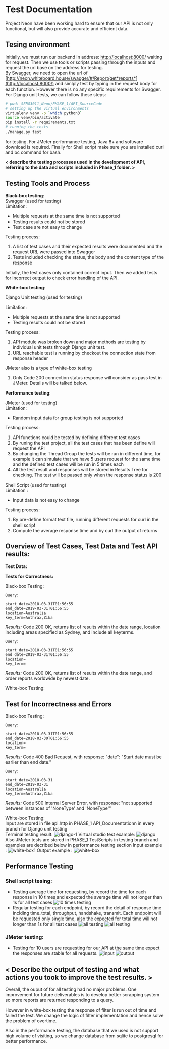 # Test Documentation

Project Neon have been working hard to ensure that our API is not only functional, but will also provide accurate and efficient data.

## Tesing environment

Initially, we must run our backend in address: [http://localhost:8000/](http://localhost:8000/) waiting for request.
Then we use tools or scripts passing through the inputs and request the url base on the address for testing.  
By Swagger, we need to open the url of [http://neon.whiteboard.house/swagger/#/Report/get*reports*](http://localhost:8000/) and simlply test by typing in the request body for each function. However there is no any specific requirements for Swagger.  
For Django unit tests, we can follow these steps:

```bash
# pwd: SENG3011_Neon/PHASE_1/API_SourceCode
# setting up the virtual environments
virtualenv venv -p `which python3`
source venv/bin/activate
pip install -r requirements.txt
# running the tests
./manage.py test
```

for testing. For JMeter performance testing, Java 8+ and software download is required. Finally for Shell script make sure you are installed curl and bc command for bash.

**< describe the testing processes used in the development of API, referring to the data and scripts included in Phase_1 folder. >**

## Testing Tools and Process

**Black-box testing**:  
Swagger (used for testing)  
Limitation:

- Multiple requests at the same time is not supported
- Testing results could not be stored
- Test case are not easy to change

Testing process:

1. A list of test cases and their expected results were documented and the request URL were passed into Swagger
2. Tests included checking the status, the body and the content type of the response

Initially, the test cases only contained correct input. Then we added tests for incorrect output to check error handling of the API.

**White-box testing**:

Django Unit testing (used for testing)

Limitation:

- Multiple requests at the same time is not supported
- Testing results could not be stored

Testing process:

1. API module was broken down and major methods are testing by individual unit tests through Django unit test.
1. URL reachable test is running by checkout the connection state from response header

JMeter also is a type of white-box testing

1. Only Code 200 connection status response will consider as pass test in JMeter. Details will be talked below.

**Performance testing**:

JMeter (used for testing)  
Limitation:

- Random input data for group testing is not supported

Testing process:

1. API functions could be tested by defining different test cases
2. By runing the test project, all the test cases that has been define will request the API
3. By changing the Thread Group the tests will be run in different time, for example it can simulate that we have 5 users request for the same time and the defined test cases will be run in 5 times each
4. All the test result and responses will be stored in Results Tree for checking. The test will be passed only when the response status is 200

Shell Script (used for testing)  
Limitation :

- Input data is not easy to change

Testing process:

1. By pre-define format text file, running different requests for curl in the shell script
2. Compute the average response time and by curl the output of returns

## Overview of Test Cases, Test Data and Test API results: <EXAMPLE from test data>

**Test Data:**

**Tests for Correctness:**

Black-box Testing:

```
Query:

start_date=2018-03-31T01:56:55
end_date=2019-03-31T01:56:55
location=Australia
key_term=Anthrax,Zika
```

_Results:_ Code 200 OK, returns list of results within the date range, location including areas specified as Sydney, and include all keyterms.

```
Query:

start_date=2018-03-31T01:56:55
end_date=2019-03-31T01:56:55
location=
key_term=
```

_Results:_ Code 200 OK, returns list of results within the date range, and order reports worldwide by newest date.

White-box Testing:

## Test for Incorrectness and Errors

Black-box Testing:

```
Query:

start_date=2018-03-31T01:56:55
end_date=2018-03-30T01:56:55
location=
key_term=
```

_Results:_ Code 400 Bad Request, with response: "date": "Start date must be earlier than end date."

```
Query:

start_date=2018-03-31
end_date=2019-03-31
location=Australia
key_term=Anthrax,Zika
```

_Results:_ Code 500 Internal Server Error, with response: "not supported between instances of 'NoneType' and 'NoneType'"

White-box Testing:  
Input are stored in file api.http in PHASE_1 API_Documentationn in every branch for Django unit testing  
Terminal testing result:
![django-1](img/result-1.PNG)
Virtual studio test example:
![django](img/result.PNG)
Also JMeter tests are stored in PHASE_1 TestScripts in testing branch and examples are decribed below in performance testing section
Input example :
![white-box1](img/white-1.PNG)
Output example :
![white-box](img/white-box.PNG)

## Performance Testing

### Shell script tesing:

- Testing average time for requesting, by record the time for each response in 10 times and expected the average time will not longer than 1s for all test cases
  ![10 times testing](img/test1.PNG)
- Regular testing for each endpoint, by record the detail of response time inclding time_total, throughput, handshake, transmit. Each endpoint will be requested only single time, also the expected for total time will not longer than 1s for all test cases
  ![all testing](img/test2-1.PNG)
  ![all testing](img/test2-2.PNG)

### JMeter testing:

- Testing for 10 users are requesting for our API at the same time expect the responses are stable for all requests.
  ![input](img/j-2.PNG)
  ![output](img/j-1.PNG)

## < Describe the output of testing and what actions you took to improve the test results. >

Overall, the ouput of for all testing had no major problems. One improvement for future deliverables is to develop better scrapping system so more reports are returned responding to a query.

However in white-box testing the response of filter is run out of time and failed the test. We change the logic of filter implementation and hence solve the problem of overtime.

Also in the performance testing, the database that we used is not support high volume of visiting, so we change database from sqlite to postgresql for better performance.
